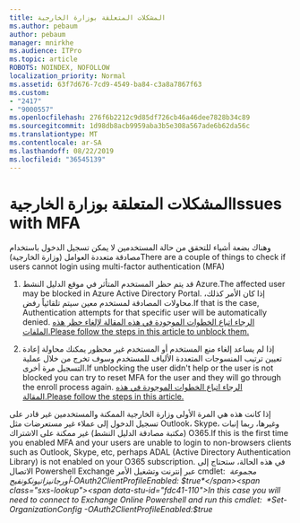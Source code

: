 ```yaml
---
title: المشكلات المتعلقة بوزارة الخارجية
ms.author: pebaum
author: pebaum
manager: mnirkhe
ms.audience: ITPro
ms.topic: article
ROBOTS: NOINDEX, NOFOLLOW
localization_priority: Normal
ms.assetid: 63f7d676-7cd9-4549-ba84-c3a8a7867f63
ms.custom:
- "2417"
- "9000557"
ms.openlocfilehash: 276f6b2212c9d85df726cb46a46dee7828b34c89
ms.sourcegitcommit: 1d98db8acb9959aba3b5e308a567ade6b62da56c
ms.translationtype: MT
ms.contentlocale: ar-SA
ms.lasthandoff: 08/22/2019
ms.locfileid: "36545139"
---
```

# <a name="issues-with-mfa"></a><span data-ttu-id="fdc41-102">المشكلات المتعلقة بوزارة الخارجية</span><span class="sxs-lookup"><span data-stu-id="fdc41-102">Issues with MFA</span></span>
<span data-ttu-id="fdc41-103">وهناك بضعة أشياء للتحقق من حالة المستخدمين لا يمكن تسجيل الدخول باستخدام مصادقة متعددة العوامل (وزارة الخارجية)</span><span class="sxs-lookup"><span data-stu-id="fdc41-103">There are a couple of things to check if users cannot login using multi-factor authentication (MFA)</span></span>

1. <span data-ttu-id="fdc41-104">قد يتم حظر المستخدم المتأثر في موقع الدليل النشط Azure.</span><span class="sxs-lookup"><span data-stu-id="fdc41-104">The affected user may be blocked in Azure Active Directory Portal.</span></span> <span data-ttu-id="fdc41-105">إذا كان الأمر كذلك، محاولات المصادقة لمستخدم معين سيتم تلقائياً رفض.</span><span class="sxs-lookup"><span data-stu-id="fdc41-105">If that is the case, Authentication attempts for that specific user will be automatically denied.</span></span> [<span data-ttu-id="fdc41-106">الرجاء اتباع الخطوات الموجودة في هذه المقالة لإلغاء حظر هذه الملفات.</span><span class="sxs-lookup"><span data-stu-id="fdc41-106">Please follow the steps in this article to unblock them.</span></span>](https://docs.microsoft.com/azure/active-directory/authentication/howto-mfa-mfasettings#block-and-unblock-users)

2. <span data-ttu-id="fdc41-107">إذا لم يساعد إلغاء منع المستخدم أو المستخدم غير محظور يمكنك محاولة إعادة تعيين ترتيب المنسوجات المتعددة الألياف للمستخدم وسوف تخرج من خلال عملية التسجيل مرة أخرى.</span><span class="sxs-lookup"><span data-stu-id="fdc41-107">If unblocking the user didn't help or the user is not blocked you can try to reset MFA for the user and they will go through the enroll process again.</span></span> [<span data-ttu-id="fdc41-108">الرجاء اتباع الخطوات الموجودة في هذه المقالة.</span><span class="sxs-lookup"><span data-stu-id="fdc41-108">Please follow the steps in this article.</span></span>](https://docs.microsoft.com/azure/active-directory/authentication/howto-mfa-userdevicesettings#require-users-to-provide-contact-methods-again)

<span data-ttu-id="fdc41-109">إذا كانت هذه هي المرة الأولى وزارة الخارجية الممكنة والمستخدمين غير قادر على تسجيل الدخول إلى عملاء غير مستعرضات مثل Outlook، Skype، وغيرها، ربما إنبات (مكتبة مصادقة الدليل النشط) غير ممكنة على الاشتراك O365.</span><span class="sxs-lookup"><span data-stu-id="fdc41-109">If this is the first time you enabled MFA and your users are unable to login to non-browsers clients such as Outlook, Skype, etc, perhaps ADAL (Active Directory Authentication Library) is not enabled on your O365 subscription.</span></span> <span data-ttu-id="fdc41-110">في هذه الحالة، ستحتاج إلى الاتصال Powershell Exchange عبر إنترنت وتشغيل الأمر cmdlet:  *مجموعة أورجانيزاتيونكونفيج-OAuth2ClientProfileEnabled: $true*</span><span class="sxs-lookup"><span data-stu-id="fdc41-110">In this case you will need to connect to Exchange Online Powershell and run this cmdlet:  *Set-OrganizationConfig -OAuth2ClientProfileEnabled:$true*</span></span>